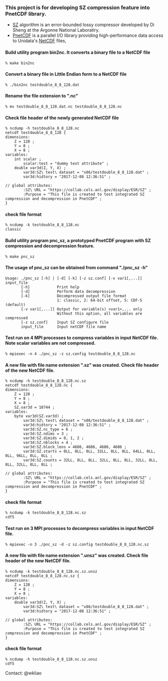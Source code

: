 ### This project is for developing SZ compression feature into PnetCDF library.

* [SZ](https://github.com/disheng222/SZ) algorithm is an error-bounded lossy compressor developed by Di Sheng at the Argonne National Laboratiry.
* [PnetCDF](https://parallel-netcdf.github.io) is a parallel I/O library providing high-performance data access to Unidata's [NetCDF](https://github.com/Unidata/netcdf-c) files,

#### Build utility program bin2nc. It converts a binary file to a NetCDF file
```
% make bin2nc
```
#### Convert a binary file in Little Endian form to a NetCDF file
```
% ./bin2nc testdouble_8_8_128.dat
```
#### Rename the file extension to ".nc"
```
% mv testdouble_8_8_128.dat.nc testdouble_8_8_128.nc
```
#### Check file header of the newly generated NetCDF file
```
% ncdump -h testdouble_8_8_128.nc
netcdf testdouble_8_8_128 {
dimensions:
	Z = 128 ;
	Y = 8 ;
	X = 8 ;
variables:
	int scalar ;
		scalar:test = "dummy text attribute" ;
	double var3d(Z, Y, X) ;
		var3d:SZ\ test\ dataset = "x86/testdouble_8_8_128.dat" ;
		var3d:hidtory = "2017-12-08 12:36:51" ;

// global attributes:
		:SZ\ URL = "https://collab.cels.anl.gov/display/ESR/SZ" ;
		:Purpose = "This file is created to test integrated SZ compression and decompression in PnetCDF" ;
}
```
#### check file format
```
% ncdump -k testdouble_8_8_128.nc
classic
```
#### Build utility program pnc_sz, a prototyped PnetCDF program with SZ compression and decompression feature.
```
% make pnc_sz
```
#### The usage of pnc_sz can be obtained from command "./pnc_sz -h"
```
Usage: ./pnc_sz [-h] | [-d] [-k] [-z sz.conf] [-v var1[,...]] input_file
       [-h]            Print help
       [-d]            Perform data decompression
       [-k]            Decompressed output file format
                       1: classic, 2: 64-bit offset, 5: CDF-5 (default)
       [-v var1[,...]] Output for variable(s) <var1>,... only
                       Without this option, all variables are compressed
       [-z sz.conf]    Input SZ configure file
       input_file      Input netCDF file name
```

#### Test run on 4 MPI processes to compress variables in input NetCDF file. Note scalar variables are not compressed.
```
% mpiexec -n 4 ./pnc_sz -z sz.config testdouble_8_8_128.nc
```
#### A new file with file name extension ".sz" was created.  Check file header of the new NetCDF file.
```
% ncdump -h testdouble_8_8_128.nc.sz
netcdf testdouble_8_8_128.nc {
dimensions:
	Z = 128 ;
	Y = 8 ;
	X = 8 ;
	SZ.var3d = 18744 ;
variables:
	byte var3d(SZ.var3d) ;
		var3d:SZ\ test\ dataset = "x86/testdouble_8_8_128.dat" ;
		var3d:hidtory = "2017-12-08 12:36:51" ;
		var3d:SZ.nc_type = 6 ;
		var3d:SZ.ndims = 3 ;
		var3d:SZ.dimids = 0, 1, 2 ;
		var3d:SZ.nblocks = 4 ;
		var3d:SZ.block_lens = 4686, 4686, 4686, 4686 ;
		var3d:SZ.starts = 0LL, 0LL, 0LL, 32LL, 0LL, 0LL, 64LL, 0LL, 0LL, 96LL, 0LL, 0LL ;
		var3d:SZ.counts = 32LL, 8LL, 8LL, 32LL, 8LL, 8LL, 32LL, 8LL, 8LL, 32LL, 8LL, 8LL ;

// global attributes:
		:SZ\ URL = "https://collab.cels.anl.gov/display/ESR/SZ" ;
		:Purpose = "This file is created to test integrated SZ compression and decompression in PnetCDF" ;
}
```
#### check file format
```
% ncdump -k testdouble_8_8_128.nc.sz
cdf5
```
#### Test run on 3 MPI processes to decompress variables in input NetCDF file.
```
% mpiexec -n 3 ./pnc_sz -d -z sz.config testdouble_8_8_128.nc.sz
```
#### A new file with file name extension ".unsz" was created.  Check file header of the new NetCDF file.
```
% ncdump -k testdouble_8_8_128.nc.sz.unsz
netcdf testdouble_8_8_128.nc.sz {
dimensions:
	Z = 128 ;
	Y = 8 ;
	X = 8 ;
variables:
	double var3d(Z, Y, X) ;
		var3d:SZ\ test\ dataset = "x86/testdouble_8_8_128.dat" ;
		var3d:hidtory = "2017-12-08 12:36:51" ;

// global attributes:
		:SZ\ URL = "https://collab.cels.anl.gov/display/ESR/SZ" ;
		:Purpose = "This file is created to test integrated SZ compression and decompression in PnetCDF" ;
}
```
#### check file format
```
% ncdump -h testdouble_8_8_128.nc.sz.unsz
cdf5
```
Contact: @wkliao
